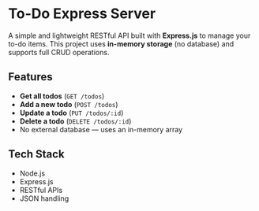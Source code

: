 # To-Do Express Server

A simple and lightweight RESTful API built with **Express.js** to manage your to-do items. This project uses **in-memory storage** (no database) and supports full CRUD operations.

## Features

-  **Get all todos** (`GET /todos`)
-  **Add a new todo** (`POST /todos`)
-  **Update a todo** (`PUT /todos/:id`)
-  **Delete a todo** (`DELETE /todos/:id`)
-  No external database — uses an in-memory array

## Tech Stack

-  Node.js
-  Express.js
-  RESTful APIs
-  JSON handling
